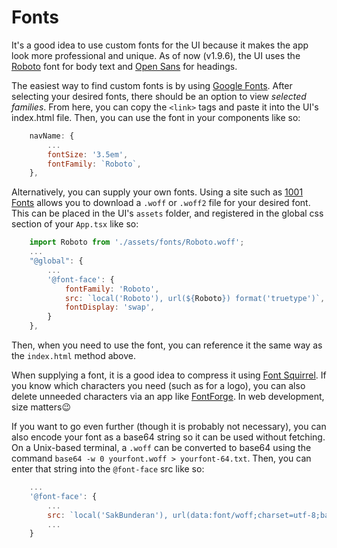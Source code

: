 # Fonts
It's a good idea to use custom fonts for the UI because it makes the app look more professional and unique. As of now (v1.9.6), the UI uses the [Roboto](https://fonts.google.com/specimen/Roboto) font for body text and [Open Sans](https://fonts.google.com/specimen/Open+Sans) for headings.

The easiest way to find custom fonts is by using [Google Fonts](https://fonts.google.com/). After selecting your desired fonts, there should be an option to view *selected families*. From here, you can copy the `<link>` tags and paste it into the UI's index.html file. Then, you can use the font in your components like so:

```javascript
    navName: {
        ...
        fontSize: '3.5em',
        fontFamily: `Roboto`,
    },
```

Alternatively, you can supply your own fonts. Using a site such as [1001 Fonts](https://www.1001fonts.com/) allows you to download a `.woff` or `.woff2` file for your desired font. This can be placed in the UI's `assets` folder, and registered in the global css section of your `App.tsx` like so:  

```javascript
    import Roboto from './assets/fonts/Roboto.woff';
    ...
    "@global": {
        ...
        '@font-face': {
            fontFamily: 'Roboto',
            src: `local('Roboto'), url(${Roboto}) format('truetype')`,
            fontDisplay: 'swap',
        }
    },
```

Then, when you need to use the font, you can reference it the same way as the `index.html` method above.

When supplying a font, it is a good idea to compress it using [Font Squirrel](https://www.fontsquirrel.com/tools/webfont-generator). If you know which characters you need (such as for a logo), you can also delete unneeded characters via an app like [FontForge](https://fontforge.org/). In web development, size matters😉  

If you want to go even further (though it is probably not necessary), you can also encode your font as a base64 string so it can be used without fetching. On a Unix-based terminal, a `.woff` can be converted to base64 using the command `base64 -w 0 yourfont.woff > yourfont-64.txt`. Then, you can enter that string into the `@font-face` src like so: 

```javascript
    ...
    '@font-face': {
        ...
        src: `local('SakBunderan'), url(data:font/woff;charset=utf-8;base64,insertyourbase64stringhere) format('truetype')`,
        ...
    }
```
